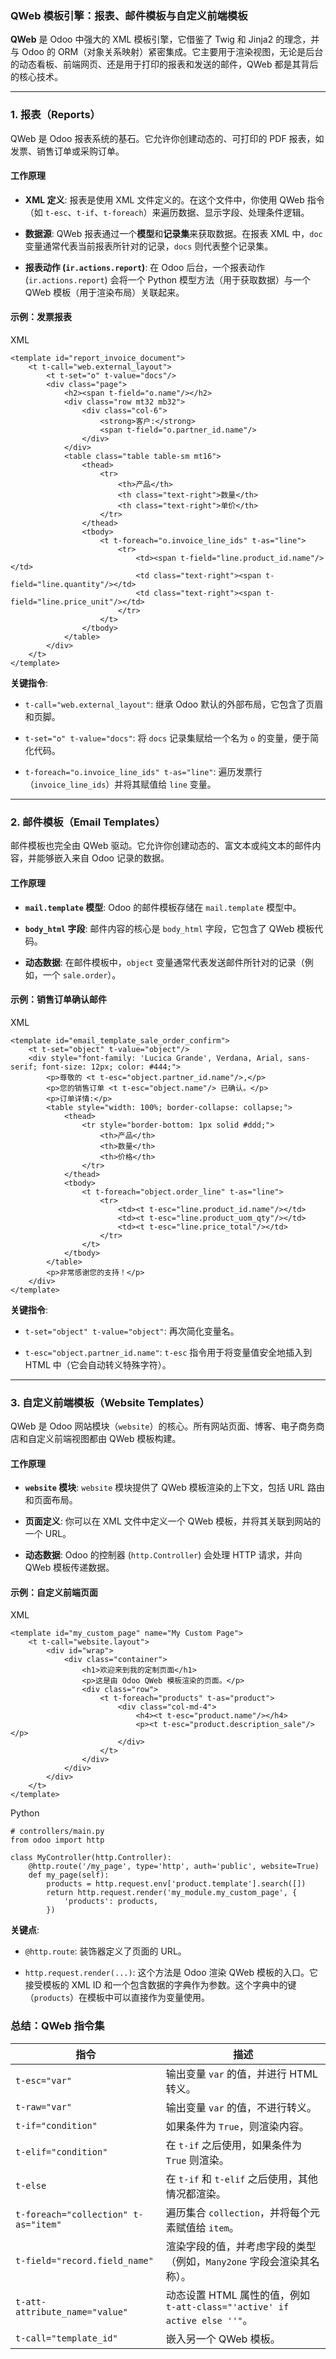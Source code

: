 ### QWeb 模板引擎：报表、邮件模板与自定义前端模板

**QWeb** 是 Odoo 中强大的 XML 模板引擎，它借鉴了 Twig 和 Jinja2 的理念，并与 Odoo 的 ORM（对象关系映射）紧密集成。它主要用于渲染视图，无论是后台的动态看板、前端网页、还是用于打印的报表和发送的邮件，QWeb 都是其背后的核心技术。

---

### 1. 报表（Reports）

QWeb 是 Odoo 报表系统的基石。它允许你创建动态的、可打印的 PDF 报表，如发票、销售订单或采购订单。

#### 工作原理

- **XML 定义**: 报表是使用 XML 文件定义的。在这个文件中，你使用 QWeb 指令（如 `t-esc`、`t-if`、`t-foreach`）来遍历数据、显示字段、处理条件逻辑。
    
- **数据源**: QWeb 报表通过一个**模型**和**记录集**来获取数据。在报表 XML 中，`doc` 变量通常代表当前报表所针对的记录，`docs` 则代表整个记录集。
    
- **报表动作 (`ir.actions.report`)**: 在 Odoo 后台，一个报表动作 (`ir.actions.report`) 会将一个 Python 模型方法（用于获取数据）与一个 QWeb 模板（用于渲染布局）关联起来。
    

#### 示例：发票报表

XML

```
<template id="report_invoice_document">
    <t t-call="web.external_layout">
        <t t-set="o" t-value="docs"/>
        <div class="page">
            <h2><span t-field="o.name"/></h2>
            <div class="row mt32 mb32">
                <div class="col-6">
                    <strong>客户:</strong>
                    <span t-field="o.partner_id.name"/>
                </div>
            </div>
            <table class="table table-sm mt16">
                <thead>
                    <tr>
                        <th>产品</th>
                        <th class="text-right">数量</th>
                        <th class="text-right">单价</th>
                    </tr>
                </thead>
                <tbody>
                    <t t-foreach="o.invoice_line_ids" t-as="line">
                        <tr>
                            <td><span t-field="line.product_id.name"/></td>
                            <td class="text-right"><span t-field="line.quantity"/></td>
                            <td class="text-right"><span t-field="line.price_unit"/></td>
                        </tr>
                    </t>
                </tbody>
            </table>
        </div>
    </t>
</template>
```

**关键指令**:

- `t-call="web.external_layout"`: 继承 Odoo 默认的外部布局，它包含了页眉和页脚。
    
- `t-set="o" t-value="docs"`: 将 `docs` 记录集赋给一个名为 `o` 的变量，便于简化代码。
    
- `t-foreach="o.invoice_line_ids" t-as="line"`: 遍历发票行（`invoice_line_ids`）并将其赋值给 `line` 变量。
    

---

### 2. 邮件模板（Email Templates）

邮件模板也完全由 QWeb 驱动。它允许你创建动态的、富文本或纯文本的邮件内容，并能够嵌入来自 Odoo 记录的数据。

#### 工作原理

- **`mail.template` 模型**: Odoo 的邮件模板存储在 `mail.template` 模型中。
    
- **`body_html` 字段**: 邮件内容的核心是 `body_html` 字段，它包含了 QWeb 模板代码。
    
- **动态数据**: 在邮件模板中，`object` 变量通常代表发送邮件所针对的记录（例如，一个 `sale.order`）。
    

#### 示例：销售订单确认邮件

XML

```
<template id="email_template_sale_order_confirm">
    <t t-set="object" t-value="object"/>
    <div style="font-family: 'Lucica Grande', Verdana, Arial, sans-serif; font-size: 12px; color: #444;">
        <p>尊敬的 <t t-esc="object.partner_id.name"/>,</p>
        <p>您的销售订单 <t t-esc="object.name"/> 已确认。</p>
        <p>订单详情:</p>
        <table style="width: 100%; border-collapse: collapse;">
            <thead>
                <tr style="border-bottom: 1px solid #ddd;">
                    <th>产品</th>
                    <th>数量</th>
                    <th>价格</th>
                </tr>
            </thead>
            <tbody>
                <t t-foreach="object.order_line" t-as="line">
                    <tr>
                        <td><t t-esc="line.product_id.name"/></td>
                        <td><t t-esc="line.product_uom_qty"/></td>
                        <td><t t-esc="line.price_total"/></td>
                    </tr>
                </t>
            </tbody>
        </table>
        <p>非常感谢您的支持！</p>
    </div>
</template>
```

**关键指令**:

- `t-set="object" t-value="object"`: 再次简化变量名。
    
- `t-esc="object.partner_id.name"`: `t-esc` 指令用于将变量值安全地插入到 HTML 中（它会自动转义特殊字符）。
    

---

### 3. 自定义前端模板（Website Templates）

QWeb 是 Odoo 网站模块（`website`）的核心。所有网站页面、博客、电子商务商店和自定义前端视图都由 QWeb 模板构建。

#### 工作原理

- **`website` 模块**: `website` 模块提供了 QWeb 模板渲染的上下文，包括 URL 路由和页面布局。
    
- **页面定义**: 你可以在 XML 文件中定义一个 QWeb 模板，并将其关联到网站的一个 URL。
    
- **动态数据**: Odoo 的控制器 (`http.Controller`) 会处理 HTTP 请求，并向 QWeb 模板传递数据。
    

#### 示例：自定义前端页面

XML

```
<template id="my_custom_page" name="My Custom Page">
    <t t-call="website.layout">
        <div id="wrap">
            <div class="container">
                <h1>欢迎来到我的定制页面</h1>
                <p>这是由 Odoo QWeb 模板渲染的页面。</p>
                <div class="row">
                    <t t-foreach="products" t-as="product">
                        <div class="col-md-4">
                            <h4><t t-esc="product.name"/></h4>
                            <p><t t-esc="product.description_sale"/></p>
                        </div>
                    </t>
                </div>
            </div>
        </div>
    </t>
</template>
```

Python

```
# controllers/main.py
from odoo import http

class MyController(http.Controller):
    @http.route('/my_page', type='http', auth='public', website=True)
    def my_page(self):
        products = http.request.env['product.template'].search([])
        return http.request.render('my_module.my_custom_page', {
            'products': products,
        })
```

**关键点**:

- `@http.route`: 装饰器定义了页面的 URL。
    
- `http.request.render(...)`: 这个方法是 Odoo 渲染 QWeb 模板的入口。它接受模板的 XML ID 和一个包含数据的字典作为参数。这个字典中的键（`products`）在模板中可以直接作为变量使用。
    

### 总结：QWeb 指令集

|指令|描述|
|---|---|
|`t-esc="var"`|输出变量 `var` 的值，并进行 HTML 转义。|
|`t-raw="var"`|输出变量 `var` 的值，不进行转义。|
|`t-if="condition"`|如果条件为 `True`，则渲染内容。|
|`t-elif="condition"`|在 `t-if` 之后使用，如果条件为 `True` 则渲染。|
|`t-else`|在 `t-if` 和 `t-elif` 之后使用，其他情况都渲染。|
|`t-foreach="collection" t-as="item"`|遍历集合 `collection`，并将每个元素赋值给 `item`。|
|`t-field="record.field_name"`|渲染字段的值，并考虑字段的类型（例如，`Many2one` 字段会渲染其名称）。|
|`t-att-attribute_name="value"`|动态设置 HTML 属性的值，例如 `t-att-class="'active' if active else ''"`。|
|`t-call="template_id"`|嵌入另一个 QWeb 模板。|